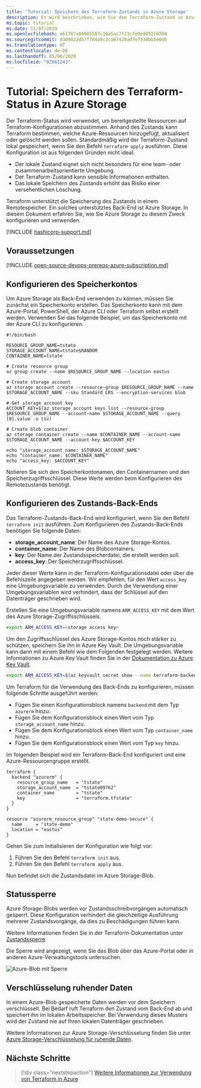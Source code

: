 ```yaml
---
title: 'Tutorial: Speichern des Terraform-Zustands in Azure Storage'
description: Es wird beschrieben, wie Sie den Terraform-Zustand in Azure Storage speichern.
ms.topic: tutorial
ms.date: 11/07/2019
ms.openlocfilehash: e61787a80905507c16a5ac7f23cfe9ed852f6708
ms.sourcegitcommit: 8309822d57f784a9c2ca67428ad7e7330bb5e0d6
ms.translationtype: HT
ms.contentlocale: de-DE
ms.lasthandoff: 05/06/2020
ms.locfileid: "82861243"
---
```

# <a name="tutorial-store-terraform-state-in-azure-storage"></a>Tutorial: Speichern des Terraform-Status in Azure Storage

Der Terraform-Status wird verwendet, um bereitgestellte Ressourcen auf Terraform-Konfigurationen abzustimmen. Anhand des Zustands kann Terraform bestimmen, welche Azure-Ressourcen hinzugefügt, aktualisiert oder gelöscht werden sollen. Standardmäßig wird der Terraform-Zustand lokal gespeichert, wenn Sie den Befehl `terraform apply` ausführen. Diese Konfiguration ist aus folgenden Gründen nicht ideal:

- Der lokale Zustand eignet sich nicht besonders für eine team- oder zusammenarbeitsorientierte Umgebung.
- Der Terraform-Zustand kann sensible Informationen enthalten.
- Das lokale Speichern des Zustands erhöht das Risiko einer versehentlichen Löschung.

Terraform unterstützt die Speicherung des Zustands in einem Remotespeicher. Ein solches unterstütztes Back-End ist Azure Storage. In diesem Dokument erfahren Sie, wie Sie Azure Storage zu diesem Zweck konfigurieren und verwenden.

[!INCLUDE [hashicorp-support.md](includes/hashicorp-support.md)]

## <a name="prerequisites"></a>Voraussetzungen

[!INCLUDE [open-source-devops-prereqs-azure-subscription.md](../includes/open-source-devops-prereqs-azure-subscription.md)]

## <a name="configure-storage-account"></a>Konfigurieren des Speicherkontos

Um Azure Storage als Back-End verwenden zu können, müssen Sie zunächst ein Speicherkonto erstellen. Das Speicherkonto kann mit dem Azure-Portal, PowerShell, der Azure CLI oder Terraform selbst erstellt werden. Verwenden Sie das folgende Beispiel, um das Speicherkonto mit der Azure CLI zu konfigurieren.

```azurecli
#!/bin/bash

RESOURCE_GROUP_NAME=tstate
STORAGE_ACCOUNT_NAME=tstate$RANDOM
CONTAINER_NAME=tstate

# Create resource group
az group create --name $RESOURCE_GROUP_NAME --location eastus

# Create storage account
az storage account create --resource-group $RESOURCE_GROUP_NAME --name $STORAGE_ACCOUNT_NAME --sku Standard_LRS --encryption-services blob

# Get storage account key
ACCOUNT_KEY=$(az storage account keys list --resource-group $RESOURCE_GROUP_NAME --account-name $STORAGE_ACCOUNT_NAME --query [0].value -o tsv)

# Create blob container
az storage container create --name $CONTAINER_NAME --account-name $STORAGE_ACCOUNT_NAME --account-key $ACCOUNT_KEY

echo "storage_account_name: $STORAGE_ACCOUNT_NAME"
echo "container_name: $CONTAINER_NAME"
echo "access_key: $ACCOUNT_KEY"
```

Notieren Sie sich den Speicherkontonamen, den Containernamen und den Speicherzugriffsschlüssel. Diese Werte werden beim Konfigurieren des Remotezustands benötigt.

## <a name="configure-state-back-end"></a>Konfigurieren des Zustands-Back-Ends

Das Terraform-Zustands-Back-End wird konfiguriert, wenn Sie den Befehl `terraform init` ausführen. Zum Konfigurieren des Zustands-Back-Ends benötigen Sie folgende Daten:

- **storage_account_name**: Der Name des Azure Storage-Kontos.
- **container_name**: Der Name des Blobcontainers.
- **key**: Der Name der Zustandsspeicherdatei, die erstellt werden soll.
- **access_key**: Der Speicherzugriffsschlüssel.

Jeder dieser Werte kann in der Terraform-Konfigurationsdatei oder über die Befehlszeile angegeben werden. Wir empfehlen, für den Wert `access_key` eine Umgebungsvariable zu verwenden. Durch die Verwendung einer Umgebungsvariablen wird verhindert, dass der Schlüssel auf den Datenträger geschrieben wird.

Erstellen Sie eine Umgebungsvariable namens `ARM_ACCESS_KEY` mit dem Wert des Azure Storage-Zugriffsschlüssels.

```bash
export ARM_ACCESS_KEY=<storage access key>
```

Um den Zugriffsschlüssel des Azure Storage-Kontos noch stärker zu schützen, speichern Sie ihn in Azure Key Vault. Die Umgebungsvariable kann dann mit einem Befehl wie dem Folgenden festgelegt werden. Weitere Informationen zu Azure Key Vault finden Sie in der [Dokumentation zu Azure Key Vault](/azure/key-vault/secrets/quick-create-cli).

```bash
export ARM_ACCESS_KEY=$(az keyvault secret show --name terraform-backend-key --vault-name myKeyVault --query value -o tsv)
```

Um Terraform für die Verwendung des Back-Ends zu konfigurieren, müssen folgende Schritte ausgeführt werden:
- Fügen Sie einen Konfigurationsblock namens `backend` mit dem Typ `azurerm` hinzu.
- Fügen Sie dem Konfigurationsblock einen Wert vom Typ `storage_account_name` hinzu.
- Fügen Sie dem Konfigurationsblock einen Wert vom Typ `container_name` hinzu.
- Fügen Sie dem Konfigurationsblock einen Wert vom Typ `key` hinzu.

Im folgenden Beispiel wird ein Terraform-Back-End konfiguriert und eine Azure-Ressourcengruppe erstellt.

```hcl
terraform {
  backend "azurerm" {
    resource_group_name   = "tstate"
    storage_account_name  = "tstate09762"
    container_name        = "tstate"
    key                   = "terraform.tfstate"
  }
}

resource "azurerm_resource_group" "state-demo-secure" {
  name     = "state-demo"
  location = "eastus"
}
```

Gehen Sie zum Initialisieren der Konfiguration wie folgt vor:

1. Führen Sie den Befehl `terraform init` aus.
1. Führen Sie den Befehl `terraform apply` aus.

Nun befindet sich die Zustandsdatei im Azure Storage-Blob.

## <a name="state-locking"></a>Statussperre

Azure Storage-Blobs werden vor Zustandsschreibvorgängen automatisch gesperrt. Diese Konfiguration verhindert die gleichzeitige Ausführung mehrerer Zustandsvorgänge, da dies zu Beschädigungen führen kann. 

Weitere Informationen finden Sie in der Terraform-Dokumentation unter [Zustandssperre](https://www.terraform.io/docs/state/locking.html).

Die Sperre wird angezeigt, wenn Sie das Blob über das Azure-Portal oder in anderen Azure-Verwaltungstools untersuchen.

![Azure-Blob mit Sperre](media/store-state-in-azure-storage/lock.png)

## <a name="encryption-at-rest"></a>Verschlüsselung ruhender Daten

In einem Azure-Blob gespeicherte Daten werden vor dem Speichern verschlüsselt. Bei Bedarf ruft Terraform den Zustand vom Back-End ab und speichert ihn im lokalen Arbeitsspeicher. Bei Verwendung dieses Musters wird der Zustand nie auf Ihren lokalen Datenträger geschrieben.

Weitere Informationen zur Azure Storage-Verschlüsselung finden Sie unter [Azure Storage-Verschlüsselung für ruhende Daten](/azure/storage/common/storage-service-encryption).

## <a name="next-steps"></a>Nächste Schritte

> [!div class="nextstepaction"] 
> [Weitere Informationen zur Verwendung von Terraform in Azure](/azure/terraform)
